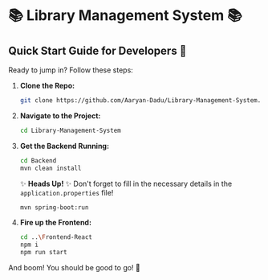 # 📚 Library Management System 📚

## Quick Start Guide for Developers 🚀

Ready to jump in? Follow these steps:

1.  **Clone the Repo:**
    ```bash
    git clone https://github.com/Aaryan-Dadu/Library-Management-System.git
    ```

2.  **Navigate to the Project:**
    ```bash
    cd Library-Management-System
    ```

3.  **Get the Backend Running:**
    ```bash
    cd Backend
    mvn clean install
    ```
    ✨ **Heads Up!** ✨ Don't forget to fill in the necessary details in the `application.properties` file!
    ```bash
    mvn spring-boot:run
    ```

4.  **Fire up the Frontend:**
    ```bash
    cd ..\Frontend-React
    npm i
    npm run start
    ```

And boom! You should be good to go! 🎉
